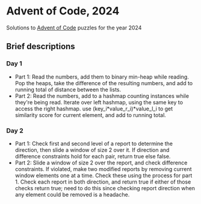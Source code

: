 # Advent of Code, 2024
Solutions to [Advent of Code](https://adventofcode.com/2024/about) puzzles for the year 2024

## Brief descriptions

### Day 1
- Part 1: Read the numbers, add them to binary min-heap while reading. Pop the heaps, take the difference of the resulting numbers, and add to running total of distance between the lists.
- Part 2: Read the numbers, add to a hashmap counting instances while they're being read. Iterate over left hashmap, using the same key to access the right hashmap. use (key_i*value_r_i)*value_l_i to get similarity score for current element, and add to running total.

### Day 2
- Part 1: Check first and second level of a report to determine the direction, then slide a window of size 2 over it. If direction and difference constraints hold for each pair, return true else false.
- Part 2: Slide a window of size 2 over the report, and check difference constraints. If violated, make two modified reports by removing current window elements one at a time. Check these using the process for part 1. Check each report in both direction, and return true if either of those checks return true; need to do this since checking report direction when any element could be removed is a headache.
